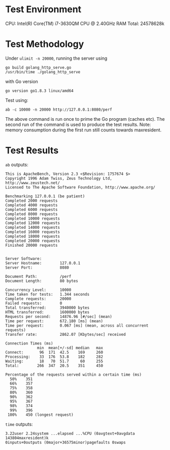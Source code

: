 # Test Environment

CPU: Intel(R) Core(TM) i7-3630QM CPU @ 2.40GHz
RAM Total: 24578628k

# Test Methodology

Under `ulimit -n 20000`, running the server using

```
go build golang_http_serve.go
/usr/bin/time ./golang_http_serve
```

with Go version

```
go version go1.8.3 linux/amd64
```

Test using:

```
ab -c 10000 -n 20000 http://127.0.0.1:8080/perf
```

The above command is run once to prime the Go program (caches etc). The second
run of the command is used to produce the test results. Note: memory
consumption during the first run still counts towards maxresident.

# Test Results

`ab` outputs:

```
This is ApacheBench, Version 2.3 <$Revision: 1757674 $>
Copyright 1996 Adam Twiss, Zeus Technology Ltd, http://www.zeustech.net/
Licensed to The Apache Software Foundation, http://www.apache.org/

Benchmarking 127.0.0.1 (be patient)
Completed 2000 requests
Completed 4000 requests
Completed 6000 requests
Completed 8000 requests
Completed 10000 requests
Completed 12000 requests
Completed 14000 requests
Completed 16000 requests
Completed 18000 requests
Completed 20000 requests
Finished 20000 requests


Server Software:        
Server Hostname:        127.0.0.1
Server Port:            8080

Document Path:          /perf
Document Length:        80 bytes

Concurrency Level:      10000
Time taken for tests:   1.344 seconds
Complete requests:      20000
Failed requests:        0
Total transferred:      3940000 bytes
HTML transferred:       1600000 bytes
Requests per second:    14876.96 [#/sec] (mean)
Time per request:       672.180 [ms] (mean)
Time per request:       0.067 [ms] (mean, across all concurrent requests)
Transfer rate:          2862.07 [Kbytes/sec] received

Connection Times (ms)
              min  mean[+/-sd] median   max
Connect:       96  171  42.5    169     260
Processing:    33  176  53.8    182     282
Waiting:       18   70  51.7     60     255
Total:        266  347  20.5    351     450

Percentage of the requests served within a certain time (ms)
  50%    351
  66%    357
  75%    358
  80%    360
  90%    362
  95%    367
  98%    374
  99%    396
 100%    450 (longest request)
```

`time` outputs:

```
3.22user 2.24system ...elapsed ...%CPU (0avgtext+0avgdata 143804maxresident)k
0inputs+0outputs (0major+36575minor)pagefaults 0swaps
```
